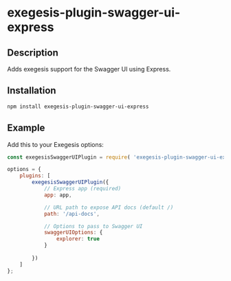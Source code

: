 # exegesis-plugin-swagger-ui-express

## Description

Adds exegesis support for the Swagger UI using Express.

## Installation

```sh
npm install exegesis-plugin-swagger-ui-express
```

## Example

Add this to your Exegesis options:

```js
const exegesisSwaggerUIPlugin = require( 'exegesis-plugin-swagger-ui-express' );

options = {
    plugins: [
        exegesisSwaggerUIPlugin({
            // Express app (required)
            app: app,

            // URL path to expose API docs (default /)
            path: '/api-docs',

            // Options to pass to Swagger UI
            swaggerUIOptions: {
                explorer: true
            }
            
        })
    ]
};
```
